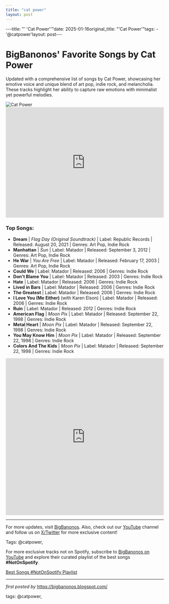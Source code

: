 ```yaml
---
title: "cat power"
layout: post
---
```

---title: "' 'Cat Power''"date: 2025-01-16original_title: "'Cat Power'"tags:  - '@catpower'layout: post---<!-- Title of the Post --><h1>BigBanonos' Favorite Songs by Cat Power</h1> <!-- Introductory Text --><p>Updated with a comprehensive list of songs by Cat Power, showcasing her emotive voice and unique blend of art pop, indie rock, and melancholia. These tracks highlight her ability to capture raw emotions with minimalist yet powerful melodies.</p> <!-- Featured Image --><div> <img src="https://dice-i-scdn-co.imgix.net/image/ab6761610000e5eb60eac139904647427347f3c6" alt="Cat Power"></div> <!-- Spotify Playlist Embed --><div> <iframe src="https://open.spotify.com/embed/playlist/3kbBRPxE5a3Wn4oeHge8No?utm_source=generator" width="100%" height="352" frameborder="0" allowfullscreen="" allow="autoplay; clipboard-write; encrypted-media; fullscreen; picture-in-picture" loading="lazy"></iframe></div> <!-- Song Information --><h3>Top Songs:</h3><ul> <li><strong>Dream</strong> | <em>Flag Day (Original Soundtrack)</em> | Label: Republic Records | Released: August 20, 2021 | Genres: Art Pop, Indie Rock</li> <li><strong>Manhattan</strong> | <em>Sun</em> | Label: Matador | Released: September 3, 2012 | Genres: Art Pop, Indie Rock</li> <li><strong>He War</strong> | <em>You Are Free</em> | Label: Matador | Released: February 17, 2003 | Genres: Art Pop, Indie Rock</li> <li><strong>Could We</strong> | Label: Matador | Released: 2006 | Genres: Indie Rock</li> <li><strong>Don't Blame You</strong> | Label: Matador | Released: 2003 | Genres: Indie Rock</li> <li><strong>Hate</strong> | Label: Matador | Released: 2006 | Genres: Indie Rock</li> <li><strong>Lived in Bars</strong> | Label: Matador | Released: 2006 | Genres: Indie Rock</li> <li><strong>The Greatest</strong> | Label: Matador | Released: 2006 | Genres: Indie Rock</li> <li><strong>I Love You (Me Either)</strong> (with Karen Elson) | Label: Matador | Released: 2006 | Genres: Indie Rock</li> <li><strong>Ruin</strong> | Label: Matador | Released: 2012 | Genres: Indie Rock</li> <li><strong>American Flag</strong> | <em>Moon Pix</em> | Label: Matador | Released: September 22, 1998 | Genres: Indie Rock</li> <li><strong>Metal Heart</strong> | <em>Moon Pix</em> | Label: Matador | Released: September 22, 1998 | Genres: Indie Rock</li> <li><strong>You May Know Him</strong> | <em>Moon Pix</em> | Label: Matador | Released: September 22, 1998 | Genres: Indie Rock</li> <li><strong>Colors And The Kids</strong> | <em>Moon Pix</em> | Label: Matador | Released: September 22, 1998 | Genres: Indie Rock</li></ul> <!-- YouTube Embed --><div> <iframe allow="autoplay; encrypted-media" allowfullscreen="" frameborder="0" height="500px" src="https://www.youtube.com/embed/videoseries?list=PLtuNtuTatqI2vyPRNjLlwUHPQb59sYQtn" width="100%"></iframe></div> <!-- Footer Links --><hr /><p>For more updates, visit <a href="https://bigbanonos.blogspot.com/" target="_blank">BigBanonos</a>. Also, check out our <a href="https://www.youtube.com/@BigBanonos" target="_blank">YouTube</a> channel and follow us on <a href="https://x.com/bigbanonos" target="_blank">X/Twitter</a> for more exclusive content!</p> <!-- Tags --><p>Tags: @catpower,</p><!--Subscribe and Playlist Links--><div>    <p>For more exclusive tracks not on Spotify, subscribe to <a href="https://www.youtube.com/@BigBanonos" target="_blank">BigBanonos on YouTube</a> and explore their curated playlist of the best songs <strong>#NotOnSpotify</strong>.</p>    <p><a href="https://www.youtube.com/playlist?list=PLtuNtuTatqI0kFahUCbtbfenC_ET5O_tr" target="_blank">Best Songs #NotOnSpotify Playlist<br /></a></p></div><hr /><p><em>first posted by</em> <a href="https://bigbanonos.blogspot.com/" rel="noopener" target="_new">https://bigbanonos.blogspot.com/</a></p><p>tags: @catpower,</p>